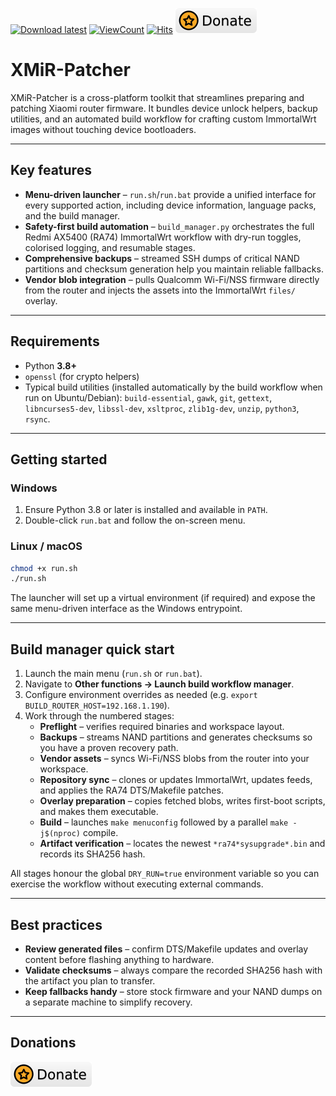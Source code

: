 [![Download latest](https://img.shields.io/badge/🡇-Download_latest-green)](https://github.com/openwrt-xiaomi/xmir-patcher/archive/refs/heads/main.zip)
[![ViewCount](https://views.whatilearened.today/views/github/openwrt-xiaomi/xmir-patcher.svg)](https://github.com/openwrt-xiaomi/xmir-patcher/archive/refs/heads/main.zip)
[![Hits](https://hits.seeyoufarm.com/api/count/incr/badge.svg?url=https%3A%2F%2Fgithub.com%2Fopenwrt-xiaomi%2Fxmir-patcher&count_bg=%2379C83D&title_bg=%23555555&icon=&icon_color=%23E7E7E7&title=hits&edge_flat=false)](https://github.com/openwrt-xiaomi/xmir-patcher/archive/refs/heads/main.zip)
[![Donations Page](https://github.com/andry81-cache/gh-content-static-cache/raw/master/common/badges/donate/donate.svg)](https://github.com/remittor/donate)

# XMiR-Patcher

XMiR-Patcher is a cross-platform toolkit that streamlines preparing and patching
Xiaomi router firmware. It bundles device unlock helpers, backup utilities, and
an automated build workflow for crafting custom ImmortalWrt images without
touching device bootloaders.

---

## Key features

* **Menu-driven launcher** – `run.sh`/`run.bat` provide a unified interface for
  every supported action, including device information, language packs, and the
  build manager.
* **Safety-first build automation** – `build_manager.py` orchestrates the full
  Redmi AX5400 (RA74) ImmortalWrt workflow with dry-run toggles, colorised
  logging, and resumable stages.
* **Comprehensive backups** – streamed SSH dumps of critical NAND partitions and
  checksum generation help you maintain reliable fallbacks.
* **Vendor blob integration** – pulls Qualcomm Wi-Fi/NSS firmware directly from
  the router and injects the assets into the ImmortalWrt `files/` overlay.

---

## Requirements

* Python **3.8+**
* `openssl` (for crypto helpers)
* Typical build utilities (installed automatically by the build workflow when
  run on Ubuntu/Debian): `build-essential`, `gawk`, `git`, `gettext`,
  `libncurses5-dev`, `libssl-dev`, `xsltproc`, `zlib1g-dev`, `unzip`,
  `python3`, `rsync`.

---

## Getting started

### Windows

1. Ensure Python 3.8 or later is installed and available in `PATH`.
2. Double-click `run.bat` and follow the on-screen menu.

### Linux / macOS

```bash
chmod +x run.sh
./run.sh
```

The launcher will set up a virtual environment (if required) and expose the
same menu-driven interface as the Windows entrypoint.

---

## Build manager quick start

1. Launch the main menu (`run.sh` or `run.bat`).
2. Navigate to **Other functions → Launch build workflow manager**.
3. Configure environment overrides as needed (e.g.
   `export BUILD_ROUTER_HOST=192.168.1.190`).
4. Work through the numbered stages:
   * **Preflight** – verifies required binaries and workspace layout.
   * **Backups** – streams NAND partitions and generates checksums so you have a
     proven recovery path.
   * **Vendor assets** – syncs Wi-Fi/NSS blobs from the router into your
     workspace.
   * **Repository sync** – clones or updates ImmortalWrt, updates feeds, and
     applies the RA74 DTS/Makefile patches.
   * **Overlay preparation** – copies fetched blobs, writes first-boot scripts,
     and makes them executable.
   * **Build** – launches `make menuconfig` followed by a parallel
     `make -j$(nproc)` compile.
   * **Artifact verification** – locates the newest `*ra74*sysupgrade*.bin` and
     records its SHA256 hash.

All stages honour the global `DRY_RUN=true` environment variable so you can
exercise the workflow without executing external commands.

---

## Best practices

* **Review generated files** – confirm DTS/Makefile updates and overlay content
  before flashing anything to hardware.
* **Validate checksums** – always compare the recorded SHA256 hash with the
  artifact you plan to transfer.
* **Keep fallbacks handy** – store stock firmware and your NAND dumps on a
  separate machine to simplify recovery.

---

## Donations

[![Donations Page](https://github.com/andry81-cache/gh-content-static-cache/raw/master/common/badges/donate/donate.svg)](https://github.com/remittor/donate)
